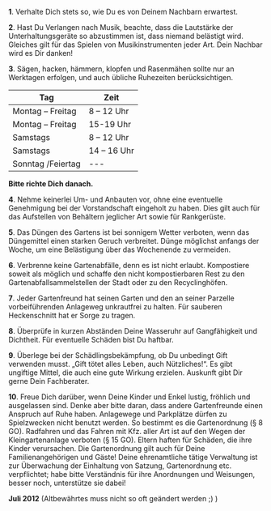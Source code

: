 **1**. Verhalte Dich stets so, wie Du es von Deinem Nachbarn erwartest.

**2**. Hast Du Verlangen nach Musik, beachte, dass die Lautstärke der Unterhaltungsgeräte so abzustimmen ist, dass niemand belästigt wird. Gleiches gilt für das Spielen von
Musikinstrumenten jeder Art. Dein Nachbar wird es Dir danken!

**3**. Sägen, hacken, hämmern, klopfen und Rasenmähen sollte nur an Werktagen erfolgen, und auch übliche Ruhezeiten berücksichtigen.

Tag | Zeit
------------- | -------------
Montag – Freitag  | 8 – 12 Uhr
Montag – Freitag  | 15-19 Uhr
Samstags  |  8 – 12 Uhr
Samstags  | 14 – 16 Uhr
Sonntag /Feiertag  | ---

**Bitte richte Dich danach.**

**4**. Nehme keinerlei Um- und Anbauten vor, ohne eine eventuelle Genehmigung bei der Vorstandschaft eingeholt zu haben. Dies gilt auch für das Aufstellen von Behältern jeglicher
Art sowie für Rankgerüste.

**5**. Das Düngen des Gartens ist bei sonnigem Wetter verboten, wenn das Düngemittel einen starken Geruch verbreitet. Dünge möglichst anfangs der Woche, um eine Belästigung über
das Wochenende zu vermeiden.

**6**. Verbrenne keine Gartenabfälle, denn es ist nicht erlaubt. Kompostiere soweit als möglich und schaffe den nicht kompostierbaren Rest zu den Gartenabfallsammelstellen der
Stadt oder zu den Recyclinghöfen.

**7**. Jeder Gartenfreund hat seinen Garten und den an seiner Parzelle vorbeiführenden Anlageweg unkrautfrei zu halten. Für sauberen Heckenschnitt hat er Sorge zu tragen.

**8**. Überprüfe in kurzen Abständen Deine Wasseruhr auf Gangfähigkeit und Dichtheit. Für eventuelle Schäden bist Du haftbar.

**9**. Überlege bei der Schädlingsbekämpfung, ob Du unbedingt Gift verwenden musst. „Gift tötet alles Leben, auch Nützliches!“. Es gibt ungiftige Mittel, die auch eine gute Wirkung
erzielen. Auskunft gibt Dir gerne Dein Fachberater.

**10**. Freue Dich darüber, wenn Deine Kinder und Enkel lustig, fröhlich und ausgelassen sind. Denke aber bitte daran, dass andere Gartenfreunde einen Anspruch auf Ruhe haben.
Anlagewege und Parkplätze dürfen zu Spielzwecken nicht benutzt werden. So bestimmt es die Gartenordnung (§ 8 GO). Radfahren und das Fahren mit Kfz. aller Art ist auf den Wegen der
Kleingartenanlage verboten (§ 15 GO). Eltern haften für Schäden, die ihre Kinder verursachen. Die Gartenordnung gilt auch für Deine Familienangehörigen und Gäste!
Deine ehrenamtliche tätige Verwaltung ist zur Überwachung der Einhaltung von Satzung, Gartenordnung etc. verpflichtet; habe bitte Verständnis für ihre Anordnungen und Weisungen,
besser noch, unterstütze sie dabei!

**Juli 2012** (Altbewährtes muss nicht so oft geändert werden ;) ) 
